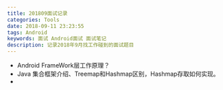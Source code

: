 ```yaml
---
title: 201809面试记录
categories: Tools
date: 2018-09-11 23:23:55
tags: Android
keywords: 面试 Android面试 面试笔记
description: 记录2018年9月找工作碰到的面试题目
---
```


- Android FrameWork层工作原理？
- Java 集合框架介绍、Treemap和Hashmap区别，Hashmap存取如何实现。
- 
